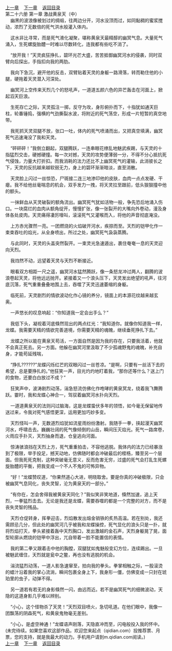 
[上一章](https://github.com/xiaominghe2014/spider_book/blob/master/book/知北游/第390章.md)&nbsp;&nbsp;&nbsp;&nbsp;[下一章](https://github.com/xiaominghe2014/spider_book/blob/master/book/知北游/第392章.md)&nbsp;&nbsp;&nbsp;&nbsp;[返回目录](https://github.com/xiaominghe2014/spider_book/blob/master/book/知北游/README.md)
<br /> 第二十六册 第一章 激战黄泉天（中）<br />
        幽黑的波浪像被划过的绸缎，往两边分开，河水没顶而过，如同黏稠的蜜浆搅动，浓烈了无数倍的死气洪水般灌入体内。

    这水非比寻常，而是死气液化凝聚，堪称黄泉天最精醇的幽冥气息。大量死气涌入，生死螺旋胎醴一时难以尽数转化，连我都有些吃不消了。

    “放开我！”天灵疯狂挣扎，碧环光芒大盛，苦苦抵御幽冥河水的侵袭，同时双臂向后探出，手指扣向我的两肋。

    我向下急沉，避开他的反击，双臂贴着天灵的身躯一路滑落，转而勒住他的小腿，硬拖着天灵潜入河深处。

    幽冥河上空传来天烈几个的怒吼声，一道道五颜六色的异芒轰击在河面上，掀起滔天巨浪。

    生死存亡之际，天灵孤注一掷，反守为攻，身形俯扑而下，十指犹如通天巨柱，轮番锤捣，强横的气劲撕裂水波，将附近的死气荡空，形成一片短暂的真空地带。

    我死抓天灵双腿不放，张口一吐，体内的死气喷涌而出，又把真空填满，幽冥死气迅速淹没了我和天灵。

    “砰砰砰！”我倒立翻起，双腿腾跃，一连串眼花缭乱地魅武疾踢，与天灵的十指猛烈交击，硬撼硬撞。每一次对撼，天灵的攻势便薄弱一分，不得不分心抵抗死气侵蚀，力量大打折扣。而我消耗的法力还比不上幽冥死气的灌输，此消彼长之下，天灵的反抗越来越软弱无力，身上的碧环渐渐暗淡，直至消散。

    天灵脸上闪过一丝惊恐，尸斑接二连三地渗印他的皮肤，血肉一点点发硬、干瘪。我不给他丝毫喘息的机会，双手发力一拽，将天灵拉至跟前，低头狠狠撞中他的额头。

    一抹鲜血从天灵破裂的额角流出。幽冥死气犹如活物一般，争先恐后地涌入伤口。一块腐烂的血肉从额角绽开，慢慢扩张，像一张裂开的大嘴向外卷动，漫及身体各处皮肉。天灵痛得凄厉嚎叫，滚滚死气又灌喉而入，将他的声音彻底淹没。

    上方赤光骤然一亮。一团燃烧的火焰破开河水，疾掠而至。天烈的铠甲化作一束束吞吐的焰光，从全身喷出，所过之处，幽冥死气袅袅蒸腾。

    与此同时，天灵的头盖突然裂开。一束灵光急速遁出，裹住奄奄一息的天灵迎向天烈。

    我岿然不动，远望着天灵与天烈不断接近。

    眼看双方相距一尺之遥，幽冥河水猛然腾跃，像一条怒龙冲过两人，翻腾的波浪卷起天灵，将他远远抛开。紧接着又一个浪头压下，天灵发出绝望的吼声，往河底沉落，死气重重叠叠地围上去，吞噬了天灵迅速萎缩的身躯。

    临死前，天灵剧烈的情欲波动化作心镜的养分，镜面上的本源花纹越来越玄奥。

    一声悠长的叹息响起：“你知道我一定会出手么？”

    我低下头，凝视着河底倏然现出的两点红光：“我知道你。就像你知道我一样，龙蝶。我需要天精的情欲完善道境，你需要天精的魂魄，继续垂死挣扎下去。”

    龙蝶之所以能在黄泉天苟活，一方面自然是因为我的存在，只要我活着，他就不会真正死去。另一方面。他躲在幽冥河里汲取了不少孤魂野鬼的魂魄，补充自身，才能苟延残喘，

    “挣扎??????”龙蝶闪烁红芒的双眼闪过一丝苍凉。“是啊，只要有一丝活下去的希望，总是要挣扎的。”他狂笑一声，目光灼灼地盯着我，“那你还等什么？送上门的食物，还要白白放过不成？”

    狂笑声中，波涛剧烈动荡，湍急怒流仿佛化作咆哮的黄泉冥龙，绕着我飞舞腾跃。霎时，我和龙蝶心神合一，驾驭着幽冥河水扑向天烈。

    一道道黄泉天的法则闪过脑海，这是龙蝶蛰伏多年的领悟，如今毫无保留地传送过来，令我对死气感悟更深，运用更加巧妙多变。

    天烈怪叫一声，无数道烈焰犹如流星雨纷纷激射。我随手一拳，挟起漫天幽冥河水，呼啸击去。巍巍壮阔的死气像倾倒的山岳，瞬间压灭焰光。死气一路席卷，火雨应手扑灭，天烈抽身而退，仓皇逃向河面。

    惊涛骇浪挡在天烈上方，死气重重拍击，不容他逃脱。我体内的法力已经暴涨到了极限，举手投足，撼天动地，仿佛随时都会冲破最后的桎梏，臻至另一个层面。但我死死克制，这种突破毫无意义，反而危害无穷，过盛的死气会打乱生死螺旋胎醴的平衡，把我变成一个不人不鬼的可怖异物。

    “好！”龙蝶赞叹道，“你果然道心大进，明晓取舍。要是你真的冲破极限，只会被幽冥气息同化，丧失灵智，沦为黄泉天的一部分。”

    “有你在，怎会舍得我被黄泉天同化？”我似笑非笑地道，倏然加速，追上天烈，一拳猛烈击去。无论是我还是龙蝶，需要吞噬的都是一个完整的对方，而不是丧失灵智的残品。

    天烈仓促转身，挥拳迎击，烈焰散发出熔金销铁的炙热高温。若在别处，我还需顾忌几分，但此处的幽冥河几乎被我和龙蝶操控，死气显化的浪头只是一扑，就将烈焰打灭，拳头紧接着轰中天烈胸口，发出激越的金石声，天烈身躯晃了晃，面型轮廓从燃烧的铠甲中浮出，兀自带着一脸不能置信的表情。

    我的第二拳又跟着击中他的胸膛，双腿犹如鬼魅般变幻方位，连续踢出。一旦被魅武缠住，天烈就是瓮中之鳖，再也没有逃脱的机会。

    湍流猛烈动荡，一道人影急速窜至，拍向我的拳头。拳掌相触之际，一股滚烫的蜡汁沿着我的掌心流淌，瞬间包裹全身上下，我身形一僵，仿佛变成一只封在琥珀里的虫子，动弹不得。

    另一道若有若无的身影倏然一闪，由远而近。若不是幽冥死气的细微波动，天隐的这道身影几乎难以辨别。

    “小心，这个怪物杀了天灵！”天烈双目喷火，急切吼道。在他们眼中，我像一团飘荡的阴森死气，和黄泉鬼物毫无差别。

    “小心，是虚空神通！”龙蝶语声刚落，天隐直冲而至，闪电般投入我的怀中。(未完待续。如果您喜欢这部作品，欢迎您来起点（qidian.com）投推荐票、月票，您的支持，就是我最大的动力。手机用户请到m.qidian.com阅读。)
  <br />
[上一章](https://github.com/xiaominghe2014/spider_book/blob/master/book/知北游/第390章.md)&nbsp;&nbsp;&nbsp;&nbsp;[下一章](https://github.com/xiaominghe2014/spider_book/blob/master/book/知北游/第392章.md)&nbsp;&nbsp;&nbsp;&nbsp;[返回目录](https://github.com/xiaominghe2014/spider_book/blob/master/book/知北游/README.md)
